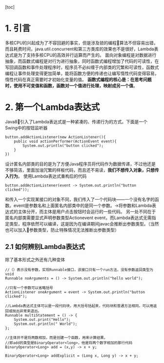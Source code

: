 [toc]
# 1. 引言
多核CPU的兴起成为了不容回避的事实，但是涉及锁的编程算法不但容易出错，而且耗费时间，java.util.concurrent和第三方类库的效果也不是很好，Lambda表达式是为了支持多核CPU的高效并行运算而产生的。
面向对象编程是对数据进行抽象，而函数式编程是对行为进行抽象，同时函数式编程增加了代码的可读性，在写回调函数和事件处理程序时，程序员不必纠缠于内部类的冗繁和可读性，函数式编程让事件处理变得更加简单，能将函数方便的传递也让编写惰性代码变得容易，惰性代码在真正需要时才初始化变量的值。
**函数式编程的核心是：在思考问题时，使用不可变值和函数，函数对一个值进行处理，映射成另一个值**。
# 2. 第一个Lambda表达式
Java8引入了Lambda表达式是一种紧凑的、传递行为的方式。下面是一个Swing中的按钮监听器
```
button.addActionListener(new ActionListener(){
    public void actionPerformer(ActionEvent event){
        System.out.println("button clicked");
    }
})
```
设计匿名内部类的目的是为了方便Java程序员将代码作为数据传递，不过他还是不够简洁，里面加油冗繁的样板代码，而且还不易读，**我们不想传入对象，只想传入行为**。
使用Lambda表达式重构后的代码
```
button.addActionListener(event -> System.out.println("button clicked"));
```
和传入一个实现某接口的对象不同，我们传入了一个代码块——一个没有名字的函数。event是参数名和上面匿名内部类中的是同一个参数。->将参数和Lambda表达式的主体分开，而主体是用户点击按钮时会运行的一些代码。
另一处不同在于匿名内部类需要显式声明参数类型Actionevent event，而Lambda表达式无需指定类型，程序依然可以编译，这是因为在编译期间javac会推断出参数类型。（当然也可以加入参数类型，防止特殊情况无法推断出参数类型）
## 2.1 如何辨别Lambda表达式
除了基本形式之外还有几种变体
```
//（）表示没有参数，实现Runnable接口，该接口只有一个run方法，没有参数返回类型为void
Runnable noArguments = () -> System.out.println("hello world");

//只有一个参数可以省略括号
ActionListener oneArgument = event -> System.out.println("button clicked");

//Lambda表达式主体可以是一段代码块，用大括号括起来，代码块和普通方法相同，可以用返回或抛出异常来退出。
Runnable multiStatement = () -> {
    System.out.print("Hello");
    System.out.println(" World");
};

//主体并不是将两数相加，而是创建一个函数，用来计算结果。
//即add的类型是BinaryOperator<long>，他是将两个数字相加的那行代码
BinaryOperator<Long> add = (x,y) -> x + y;

BinaryOperator<Long> addExplicit = (Long x, Long y) -> x + y;
```